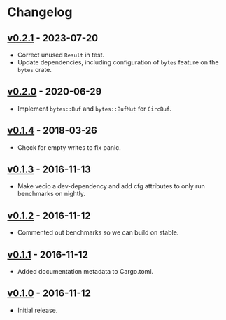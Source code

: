 # Changelog

## [v0.2.1](https://github.com/jeromefroe/circbuf-rs/tree/0.2.1) - 2023-07-20

- Correct unused `Result` in test.
- Update dependencies, including configuration of `bytes` feature on the `bytes` crate.

## [v0.2.0](https://github.com/jeromefroe/circbuf-rs/tree/0.2.0) - 2020-06-29

- Implement `bytes::Buf` and `bytes::BufMut` for `CircBuf`.

## [v0.1.4](https://github.com/jeromefroe/circbuf-rs/tree/0.1.4) - 2018-03-26

- Check for empty writes to fix panic.

## [v0.1.3](https://github.com/jeromefroe/circbuf-rs/tree/0.1.3) - 2016-11-13

- Make vecio a dev-dependency and add cfg attributes to only run benchmarks on nightly.

## [v0.1.2](https://github.com/jeromefroe/circbuf-rs/tree/0.1.2) - 2016-11-12

- Commented out benchmarks so we can build on stable.

## [v0.1.1](https://github.com/jeromefroe/circbuf-rs/tree/0.1.1) - 2016-11-12

- Added documentation metadata to Cargo.toml.

## [v0.1.0](https://github.com/jeromefroe/circbuf-rs/tree/0.1.0) - 2016-11-12

- Initial release.

